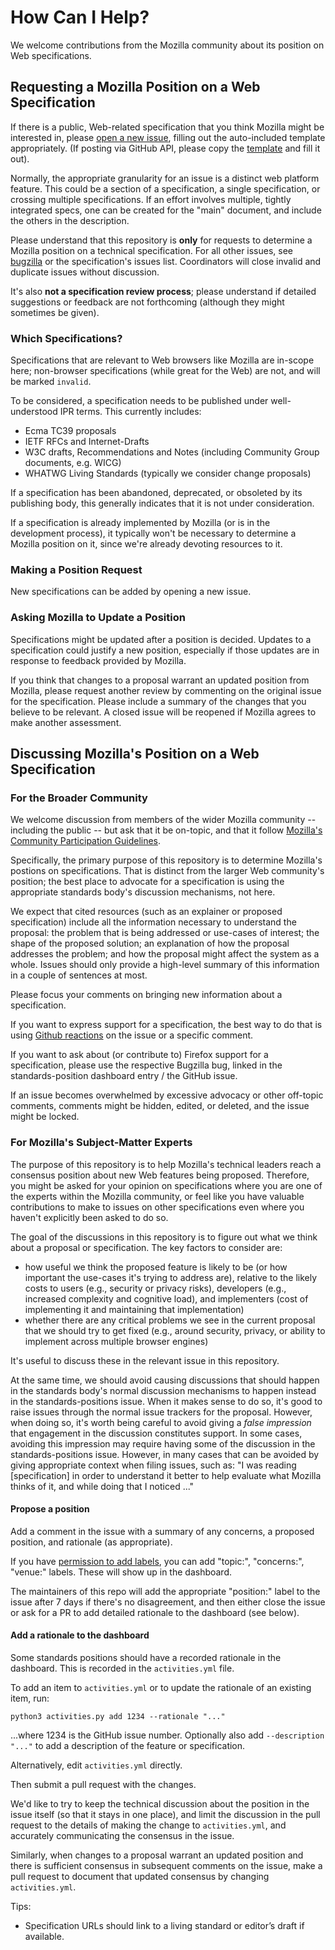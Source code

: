 # How Can I Help?

We welcome contributions from the Mozilla community about its position on Web specifications.

## Requesting a Mozilla Position on a Web Specification

If there is a public, Web-related specification that you think Mozilla might be interested in,
please
[open a new issue](https://github.com/mozilla/standards-positions/issues/new),
filling out the auto-included template appropriately. (If posting via GitHub API, please copy the
[template](https://github.com/mozilla/standards-positions/blob/main/ISSUE_TEMPLATE.md)
and fill it out).

Normally, the appropriate granularity for an issue is a distinct web platform feature. This could
be a section of a specification, a single specification, or crossing multiple specifications. If an
effort involves multiple, tightly integrated specs, one can be created for the "main" document, and
include the others in the description.

Please understand that this repository is **only** for requests to determine a Mozilla position on
a technical specification. For all other issues, see [bugzilla](https://bugzilla.mozilla.org) or
the specification's issues list. Coordinators will close invalid and duplicate issues without
discussion.

It's also **not a specification review process**; please understand if detailed suggestions or
feedback are not forthcoming (although they might sometimes be given).

### Which Specifications?

Specifications that are relevant to Web browsers like Mozilla are in-scope here; non-browser
specifications (while great for the Web) are not, and will be marked `invalid`.

To be considered, a specification needs to be published under well-understood IPR terms. This
currently includes:

* Ecma TC39 proposals
* IETF RFCs and Internet-Drafts
* W3C drafts, Recommendations and Notes (including Community Group documents, e.g. WICG)
* WHATWG Living Standards (typically we consider change proposals)

If a specification has been abandoned, deprecated, or obsoleted by its publishing body, this generally
indicates that it is not under consideration.

If a specification is already implemented by Mozilla (or is in the development process), it
typically won't be necessary to determine a Mozilla position on it, since we're already devoting
resources to it.

### Making a Position Request

New specifications can be added by opening a new issue.

### Asking Mozilla to Update a Position

Specifications might be updated after a position is decided. Updates to a
specification could justify a new position, especially if those updates are in
response to feedback provided by Mozilla.

If you think that changes to a proposal warrant an updated position from
Mozilla, please request another review by commenting on the original issue for
the specification. Please include a summary of the changes that you believe to
be relevant. A closed issue will be reopened if Mozilla agrees to make another
assessment.

## Discussing Mozilla's Position on a Web Specification

### For the Broader Community

We welcome discussion from members of the wider Mozilla community -- including the public -- but ask
that it be on-topic, and that it follow [Mozilla's Community Participation
Guidelines](https://www.mozilla.org/about/governance/policies/participation/).

Specifically, the primary purpose of this repository is to determine Mozilla's postions on
specifications. That is distinct from the larger Web community's position; the best place to
advocate for a specification is using the appropriate standards body's discussion mechanisms, not
here.

We expect that cited resources (such as an explainer or proposed specification)
include all the information necessary to understand the proposal:
the problem that is being addressed or use-cases of interest;
the shape of the proposed solution;
an explanation of how the proposal addresses the problem;
and how the proposal might affect the system as a whole.
Issues should only provide a high-level summary of this information in a couple of sentences at most.

Please focus your comments on bringing new information about a specification.

If you want to express support for a specification, the best way to do that is using [Github
reactions](https://github.com/blog/2119-add-reactions-to-pull-requests-issues-and-comments) on the
issue or a specific comment.

If you want to ask about (or contribute to) Firefox support for a specification, please use
the respective Bugzilla bug, linked in the standards-position dashboard entry / the GitHub issue.

If an issue becomes overwhelmed by excessive advocacy or other off-topic comments,
comments might be hidden, edited, or deleted, and the issue might be locked.

### For Mozilla's Subject-Matter Experts

The purpose of this repository is to help
Mozilla's technical leaders reach a consensus position
about new Web features being proposed.
Therefore, you might be asked for your opinion
on specifications where you are one of the experts within the Mozilla community,
or feel like you have valuable contributions to make
to issues on other specifications even where you haven't explicitly been asked to do so.

The goal of the discussions in this repository is
to figure out what we think about a proposal or specification.
The key factors to consider are:

* how useful we think the proposed feature is likely to be (or how important the use-cases it's trying to address are), relative to the likely costs to users (e.g., security or privacy risks), developers (e.g., increased complexity and cognitive load), and implementers (cost of implementing it and maintaining that implementation)
* whether there are any critical problems we see in the current proposal that we should try to get fixed (e.g., around security, privacy, or ability to implement across multiple browser engines)

It's useful to discuss these in the relevant issue in this repository.

At the same time,
we should avoid causing
discussions that should happen in the standards body's normal discussion mechanisms
to happen instead in the standards-positions issue.
When it makes sense to do so,
it's good to raise issues through the normal issue trackers for the proposal.
However, when doing so, it's worth being careful to avoid giving a *false impression*
that engagement in the discussion constitutes support.
In some cases, avoiding this impression may require having some of the discussion in the standards-positions issue.
However, in many cases that can be avoided
by giving appropriate context when filing issues, such as:
"I was reading [specification] in order to understand it better
to help evaluate what Mozilla thinks of it,
and while doing that I noticed ..."

#### Propose a position

Add a comment in the issue with a summary of any concerns, a proposed position, and rationale (as appropriate).

If you have [permission to add labels](https://github.com/orgs/mozilla/teams/standards-contributor), you can add "topic:", "concerns:", "venue:" labels. These will show up in the dashboard.

The maintainers of this repo will add the appropriate "position:" label to the issue after 7 days if there's no disagreement, and then either close the issue or ask for a PR to add detailed rationale to the dashboard (see below).

#### Add a rationale to the dashboard

Some standards positions should have a recorded rationale in the dashboard. This is recorded in the `activities.yml` file.

To add an item to `activities.yml` or to update the rationale of an existing item, run:

```
python3 activities.py add 1234 --rationale "..."
```

...where 1234 is the GitHub issue number. Optionally also add `--description "..."` to add a description of the feature or specification.

Alternatively, edit `activities.yml` directly.

Then submit a pull request with the changes.

We'd like to try to keep the technical discussion
about the position
in the issue itself
(so that it stays in one place),
and limit the discussion in the pull request
to the details of making the change to `activities.yml`,
and accurately communicating the consensus in the issue.

Similarly, when changes to a proposal warrant an updated position and
there is sufficient consensus in subsequent comments on the issue,
make a pull request to document that updated consensus by changing `activities.yml`.

Tips:
* Specification URLs should link to a living standard or editor’s draft if available.
